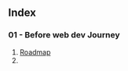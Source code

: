 ## Index

### 01 - Before web dev Journey
1. [ Roadmap](https://miro.com/app/board/uXjVKXRryxM=/)
2.  